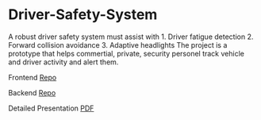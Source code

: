 # Driver-Safety-System
A robust driver safety system must assist with  1. Driver fatigue detection 2. Forward collision avoidance 3. Adaptive headlights The project is a prototype that helps commertial, private, security personel track vehicle and driver activity and alert them.

Frontend [Repo](https://github.com/TerranKartikTellus/frontend-driver-safty-system)

Backend [Repo](https://github.com/TerranKartikTellus/backend_driver_safety)

Detailed Presentation [PDF](https://github.com/TerranKartikTellus/Driver-Safety-System/blob/main/Driver%20Safety%20Presentation.pdf)
